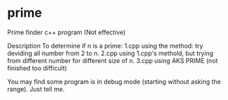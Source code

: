 # prime
Prime finder c++ program (Not effective)

Description
To determine if n is a prime:
1.cpp using the method: try deviding all number from 2 to n.
2.cpp using 1.cpp's methold, but trying from different number for different size of n.
3.cpp using AKS PRIME (not finished too difficult)

You may find some program is in debug mode (starting without asking the range). Just tell me.
